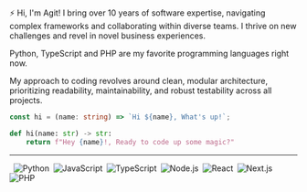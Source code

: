 ⚡ Hi, I'm Agit! I bring over 10 years of software expertise, navigating complex frameworks and collaborating within diverse teams. I thrive on new challenges and revel in novel business experiences.

Python, TypeScript and PHP are my favorite programming languages right now.

My approach to coding revolves around clean, modular architecture, prioritizing readability, maintainability, and robust testability across all projects.

```typescript
const hi = (name: string) => `Hi ${name}, What's up!`;
```

```python
def hi(name: str) -> str:
    return f"Hey {name}!, Ready to code up some magic?"  
```

----

&ensp;![Python](https://img.shields.io/badge/-Python-000000?style=flat-square&logo=Python)&ensp;![JavaScript](https://img.shields.io/badge/-JavaScript-000000?style=flat-square&logo=JavaScript)&ensp;![TypeScript](https://img.shields.io/badge/-TypeScript-000000?style=flat-square&logo=TypeScript)&ensp;![Node.js](https://img.shields.io/badge/-Node.js-303030?style=flat-square&logo=Node.js)&ensp;![React](https://img.shields.io/badge/-React-000000?style=flat-square&logo=React)&ensp;![Next.js](https://img.shields.io/badge/-Next.js-000000?style=flat-square&logo=Next.js)&ensp;![PHP](https://img.shields.io/badge/-PHP-000000?style=flat-square&logo=PHP)




